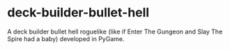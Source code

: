 # deck-builder-bullet-hell
A deck builder bullet hell roguelike (like if Enter The Gungeon and Slay The Spire had a baby) developed in PyGame.